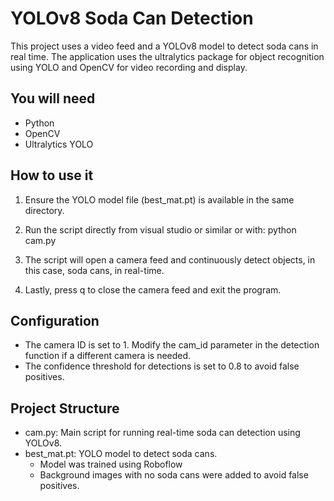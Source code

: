 # YOLOv8 Soda Can Detection
This project uses a video feed and a YOLOv8 model to detect soda cans in real time. The application uses the ultralytics package for object recognition using YOLO and OpenCV for video recording and display.

## You will need 
- Python 
- OpenCV 
- Ultralytics YOLO

## How to use it
1. Ensure the YOLO model file (best_mat.pt) is available in the same directory. 

2. Run the script directly from visual studio or similar or with: python cam.py

3. The script will open a camera feed and continuously detect objects, in this case, soda cans, in real-time.
  
4. Lastly, press q to close the camera feed and exit the program.

## Configuration
- The  camera ID is set to 1. Modify the cam_id parameter in the detection function if a different camera is needed.
- The confidence threshold for detections is set to 0.8 to avoid false positives. 

## Project Structure
- cam.py: Main script for running real-time soda can detection using YOLOv8.
- best_mat.pt: YOLO model to detect soda cans.
  * Model was trained using Roboflow
  * Background images with no soda cans were added to avoid false positives.

